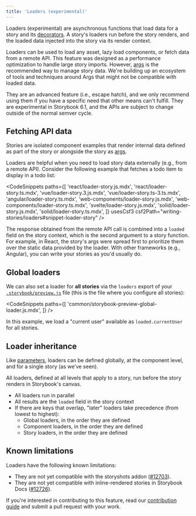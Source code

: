 ```yaml
---
title: 'Loaders (experimental)'
---
```


Loaders (experimental) are asynchronous functions that load data for a story and its [decorators](./decorators.md). A story's loaders run before the story renders, and the loaded data injected into the story via its render context.

Loaders can be used to load any asset, lazy load components, or fetch data from a remote API. This feature was designed as a performance optimization to handle large story imports. However, [args](./args.md) is the recommended way to manage story data. We're building up an ecosystem of tools and techniques around Args that might not be compatible with loaded data.

They are an advanced feature (i.e., escape hatch), and we only recommend using them if you have a specific need that other means can't fulfill. They are experimental in Storybook 6.1, and the APIs are subject to change outside of the normal semver cycle.

## Fetching API data

Stories are isolated component examples that render internal data defined as part of the story or alongside the story as [args](./args.md).

Loaders are helpful when you need to load story data externally (e.g., from a remote API). Consider the following example that fetches a todo item to display in a todo list:

<!-- prettier-ignore-start -->

<CodeSnippets
  paths={[
    'react/loader-story.js.mdx',
    'react/loader-story.ts.mdx',
    'vue/loader-story.3.js.mdx',
    'vue/loader-story.ts-3.ts.mdx',
    'angular/loader-story.ts.mdx',
    'web-components/loader-story.js.mdx',
    'web-components/loader-story.ts.mdx',
    'svelte/loader-story.js.mdx',
    'solid/loader-story.js.mdx',
    'solid/loader-story.ts.mdx',
  ]}
  usesCsf3
  csf2Path="writing-stories/loaders#snippet-loader-story"
/>

<!-- prettier-ignore-end -->

The response obtained from the remote API call is combined into a `loaded` field on the story context, which is the second argument to a story function. For example, in React, the story's args were spread first to prioritize them over the static data provided by the loader. With other frameworks (e.g., Angular), you can write your stories as you'd usually do.

## Global loaders

We can also set a loader for **all stories** via the `loaders` export of your [`.storybook/preview.js`](../configure/overview.md#configure-story-rendering) file (this is the file where you configure all stories):

<!-- prettier-ignore-start -->

<CodeSnippets
  paths={[
    'common/storybook-preview-global-loader.js.mdx',
  ]}
/>

<!-- prettier-ignore-end -->

In this example, we load a "current user" available as `loaded.currentUser` for all stories.

## Loader inheritance

Like [parameters](./parameters.md), loaders can be defined globally, at the component level, and for a single story (as we’ve seen).

All loaders, defined at all levels that apply to a story, run before the story renders in Storybook's canvas.

- All loaders run in parallel
- All results are the `loaded` field in the story context
- If there are keys that overlap, "later" loaders take precedence (from lowest to highest):
  - Global loaders, in the order they are defined
  - Component loaders, in the order they are defined
  - Story loaders, in the order they are defined

## Known limitations

Loaders have the following known limitations:

- They are not yet compatible with the storyshots addon ([#12703](https://github.com/storybookjs/storybook/issues/12703)).
- They are not yet compatible with inline-rendered stories in Storybook Docs ([#12726](https://github.com/storybookjs/storybook/issues/12726)).

If you're interested in contributing to this feature, read our [contribution guide](../contribute/how-to-contribute.md) and submit a pull request with your work.

